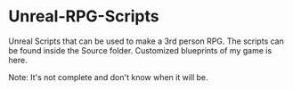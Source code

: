 # Unreal-RPG-Scripts
Unreal Scripts that can be used to make a 3rd person RPG. The scripts can be found inside the Source folder.
Customized blueprints of my game is here.


Note: It's not complete and don't know when it will be.
